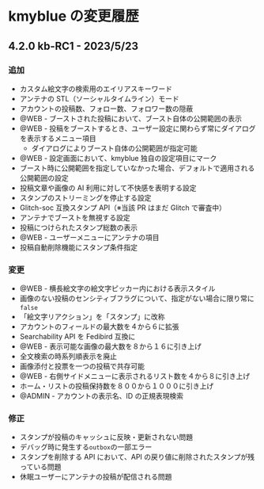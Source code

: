 # kmyblue の変更履歴

## 4.2.0 kb-RC1 - 2023/5/23

### 追加

- カスタム絵文字の検索用のエイリアスキーワード
- アンテナの STL（ソーシャルタイムライン）モード
- アカウントの投稿数、フォロー数、フォロワー数の隠蔽
- @WEB - ブーストされた投稿において、ブースト自体の公開範囲の表示
- @WEB - 投稿をブーストするとき、ユーザー設定に関わらず常にダイアログを表示するメニュー項目
  - ダイアログによりブースト自体の公開範囲が指定可能
- @WEB - 設定画面において、kmyblue 独自の設定項目にマーク
- ブースト時に公開範囲を指定していなかった場合、デフォルトで適用される公開範囲の設定
- 投稿文章や画像の AI 利用に対して不快感を表明する設定
- スタンプのストリーミングを停止する設定
- Glitch-soc 互換スタンプ API（※当該 PR はまだ Glitch で審査中）
- アンテナでブーストを無視する設定
- 投稿につけられたスタンプ総数の表示
- @WEB - ユーザーメニューにアンテナの項目
- 投稿自動削除機能にスタンプ条件指定

### 変更

- @WEB - 横長絵文字の絵文字ピッカー内における表示スタイル
- 画像のない投稿のセンシティブフラグについて、指定がない場合に限り常に`false`
- 「絵文字リアクション」を「スタンプ」に改称
- アカウントのフィールドの最大数を４から６に拡張
- Searchability API を Fedibird 互換に
- @WEB - 表示可能な画像の最大数を８から１６に引き上げ
- 全文検索の時系列順表示を廃止
- 画像添付と投票を一つの投稿で共存可能
- @WEB - 右側サイドメニューに表示されるリスト数を４から８に引き上げ
- ホーム・リストの投稿保持数を８００から１０００に引き上げ
- @ADMIN - アカウントの表示名、ID の正規表現検索

### 修正

- スタンプが投稿のキャッシュに反映・更新されない問題
- デバッグ時に発生する`outbox`の一部エラー
- スタンプを削除する API において、API の戻り値に削除されたスタンプが残っている問題
- 休眠ユーザーにアンテナの投稿が配信される問題
